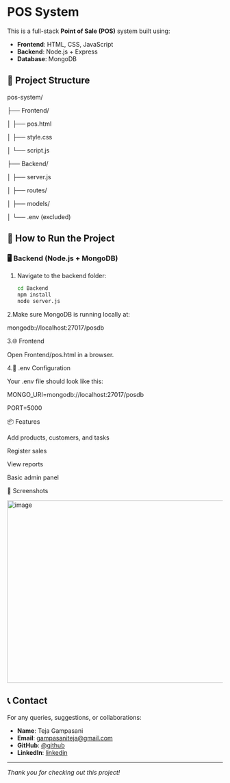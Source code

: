 # POS System

This is a full-stack **Point of Sale (POS)** system built using:

- **Frontend**: HTML, CSS, JavaScript
- **Backend**: Node.js + Express
- **Database**: MongoDB

## 📂 Project Structure

pos-system/

├── Frontend/

│ ├── pos.html

│ ├── style.css

│ └── script.js

├── Backend/

│ ├── server.js

│ ├── routes/

│ ├── models/

│ └── .env (excluded)

## 🚀 How to Run the Project

### 🖥 Backend (Node.js + MongoDB)

1. Navigate to the backend folder:
   ```bash
   cd Backend
   npm install
   node server.js
   
2.Make sure MongoDB is running locally at:

  mongodb://localhost:27017/posdb

3.🌐 Frontend

Open Frontend/pos.html in a browser.

4.🔐 .env Configuration

Your .env file should look like this:

MONGO_URI=mongodb://localhost:27017/posdb

PORT=5000

📦 Features

Add products, customers, and tasks

Register sales

View reports

Basic admin panel

📸 Screenshots

<img width="959" height="425" alt="image" src="https://github.com/user-attachments/assets/0e0a0ea4-cf57-4969-9396-e1b81a41b35a" /> 

## 📞 Contact

For any queries, suggestions, or collaborations:

- **Name**: Teja Gampasani
- **Email**: gampasaniteja@gmail.com
- **GitHub**: [@github](https://github.com/Gampasani)
- **LinkedIn**: [linkedin](https://www.linkedin.com/in/gampasani-teja-995944310/)

---

_Thank you for checking out this project!_
